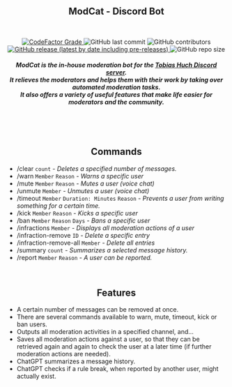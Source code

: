 <section>
  <h1 align="center">
  ModCat - Discord Bot
  </h1>

  <br>

  <p align="center">
  <a href="https://www.codefactor.io/repository/github/martin-herz-io/modcat">
    <img alt="CodeFactor Grade" src="https://img.shields.io/codefactor/grade/github/martin-herz-io/ModCat?logo=github&style=for-the-badge">
  </a>

  <img alt="GitHub last commit" src="https://img.shields.io/github/last-commit/martin-herz-io/ModCat?logo=github&style=for-the-badge">

  <img alt="GitHub contributors" src="https://img.shields.io/github/contributors-anon/martin-herz-io/ModCat?logo=github&style=for-the-badge">

  <br>

  <a href="https://github.com/martin-herz-io/ModCat/releases">
    <img alt="GitHub release (latest by date including pre-releases)" src="https://img.shields.io/github/v/release/martin-herz-io/ModCat?include_prereleases&logo=github&style=for-the-badge">
  </a>

  <img alt="GitHub repo size" src="https://img.shields.io/github/repo-size/martin-herz-io/ModCat?logo=github&style=for-the-badge">
  </p>

  <h5 align="center">
    ModCat is the in-house moderation bot for the <a href="https://discord.gg/huch">Tobias Huch Discord server</a>. <br>
    It relieves the moderators and helps them with their work by taking over automated moderation tasks. <br>
    It also offers a variety of useful features that make life easier for moderators and the community.
  </h5>

  #
</section>

<br><br>

<section>
  <h2 align="center">Commands</h2>
  
  - /clear `count` *- Deletes a specified number of messages.*
  - /warn `Member` `Reason` *- Warns a specific user*
  - /mute `Member` `Reason` *- Mutes a user (voice chat)*
  - /unmute `Member` *- Unmutes a user (voice chat)*
  - /timeout `Member` `Duration: Minutes` `Reason` *- Prevents a user from writing something for a certain time.*
  - /kick `Member` `Reason` *- Kicks a specific user*
  - /ban `Member` `Reason` `Days` *- Bans a specific user*
  - /infractions `Member` *- Displays all moderation actions of a user*
  - /infraction-remove `ID` *- Delete a specific entry*
  - /infraction-remove-all `Member` *- Delete all entries*
  - /summary `count` *- Summarizes a selected message history.*
  - /report `Member` `Reason` *- A user can be reported.*
</section>

<br>

<section>
  <h2 align="center">Features</h2>
  
  - A certain number of messages can be removed at once.
  - There are several commands available to warn, mute, timeout, kick or ban users.
  - Outputs all moderation activities in a specified channel, and...
  - Saves all moderation actions against a user, so that they can be retrieved again and again to check the user at a later time (if further moderation actions are needed).
  - ChatGPT summarizes a message history.
  - ChatGPT checks if a rule break, when reported by another user, might actually exist.
</section>
